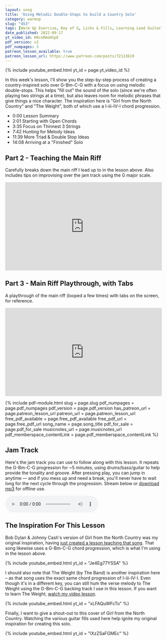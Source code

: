 ```yaml
---
layout: song
title: 'Using Melodic Double-Stops to build a Country Solo'
category: warmup
slug: "453"
tags: [Warm Up Exercise, Key of G, Licks & Fills, Learning Lead Guitar]
date_published: 2022-09-17
yt_video_id: H0cnRAoH1pE
pdf_version: v2
pdf_numpages: 3
patreon_lesson_available: true
patreon_lesson_url: https://www.patreon.com/posts/72113619
---
```


{% include youtube_embed.html yt_id = page.yt_video_id %}

In this week's lesson, I'll show you the step-by-step process of creating a country-inspired solo over G-Bm-C-G with a focus on using melodic double-stops. This helps "fill out" the sound of the solo (since we're often playing two strings at a time), but also leaves room for melodic phrases that give things a nice character. The inspiration here is "Girl from the North Country" and "The Weight", both of which use a I-iii-IV-I chord progression.

- 0:00 Lesson Summary
- 2:01 Starting with Open Chords
- 3:35 Focus on Thinnest 3 Strings
- 7:42 Hunting for Melody Ideas
- 11:39 More Triad & Double Stop Ideas
- 14:08 Arriving at a "Finished" Solo

## Part 2 - Teaching the Main Riff

Carefully breaks down the main riff I lead up to in the lesson above. Also includes tips on improvising over the jam track using the G major scale.

<div style="padding:56.25% 0 0 0;position:relative;"><iframe src="https://player.vimeo.com/video/750689301?h=690cf234cf&amp;badge=0&amp;autopause=0&amp;player_id=0&amp;app_id=58479" frameborder="0" allow="autoplay; fullscreen; picture-in-picture" allowfullscreen style="position:absolute;top:0;left:0;width:100%;height:100%;" title="#453 - part 2 extended"></iframe></div><script src="https://player.vimeo.com/api/player.js"></script>

## Part 3 - Main Riff Playthrough, with Tabs

A playthrough of the main riff (looped a few times) with tabs on the screen, for reference.

<div style="padding:56.25% 0 0 0;position:relative;"><iframe src="https://player.vimeo.com/video/750689855?h=a6a793d11c&amp;badge=0&amp;autopause=0&amp;player_id=0&amp;app_id=58479" frameborder="0" allow="autoplay; fullscreen; picture-in-picture" allowfullscreen style="position:absolute;top:0;left:0;width:100%;height:100%;" title="453 - part 3 playthrough"></iframe></div><script src="https://player.vimeo.com/api/player.js"></script>


<!-- https://vimeo.com/735466138 -->


{% include pdf-module.html slug = page.slug pdf_numpages = page.pdf_numpages pdf_version = page.pdf_version has_patreon_url = page.patreon_lesson_url patreon_url = page.patreon_lesson_url free_pdf_available = page.free_pdf_available free_pdf_url = page.free_pdf_url song_name = page.song_title pdf_for_sale = page.pdf_for_sale musicnotes_url = page.musicnotes_url pdf_memberspace_contentLink = page.pdf_memberspace_contentLink %}

## Jam Track

Here's the jam track you can use to follow along with this lesson. It repeats the G-Bm-C-G progression for ~5 minutes, using drums/bass/guitar to help provide the tonality and groove. After pressing play, you can jump in anytime — and if you mess up and need a break, you'll never have to wait long for the next cycle through the progression. Stream below or <a href="/audio/453-G-Bm-C-G-120bpm.mp3" download>download mp3</a> for offline use.

<audio controls>
  <source src="/audio/453-G-Bm-C-G-120bpm.mp3" type="audio/mpeg">
Your browser does not support the audio element.
</audio>

## The Inspiration For This Lesson

Bob Dylan & Johnny Cash's version of Girl from the North Country was my original inspiration, having [just created a lesson teaching that song](/lessons/452). That song likewise uses a G-Bm-C-G chord progression, which is what I'm using in the lesson above.

{% include youtube_embed.html yt_id = "Je4Eg77YSSA" %}

I should also note that The Weight (by The Band) is another inspiration here – as that song uses the exact same chord progression of I-iii-IV-I. Even though it's in a different key, you can still hum the verse melody to The Weight using the G-Bm-C-G backing track I use in this lesson. If you want to learn The Weight, [watch my video lesson](/lessons/406).

{% include youtube_embed.html yt_id = "xLFAQuWFcTo" %}

Finally, I want to give a shout-out to this cover of Girl from the North Country. Watching the various guitar fills used here help ignite my original inspiration for creating this solo.

{% include youtube_embed.html yt_id = "lXzZSaFGMEc" %}
